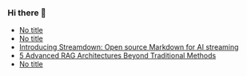 ### Hi there 👋
<!-- daily.dev BOOKMARKS:START -->
- [No title](https://app.daily.dev/posts/DLYln4USL?utm_source=rss&utm_medium=bookmarks&utm_campaign=mBzS9yGu2kYgKY4tuhxYN)
- [No title](https://app.daily.dev/posts/lF8lZNZ31?utm_source=rss&utm_medium=bookmarks&utm_campaign=mBzS9yGu2kYgKY4tuhxYN)
- [Introducing Streamdown: Open source Markdown for AI streaming](https://app.daily.dev/posts/yqLAhno8n?utm_source=rss&utm_medium=bookmarks&utm_campaign=mBzS9yGu2kYgKY4tuhxYN)
- [5 Advanced RAG Architectures Beyond Traditional Methods](https://app.daily.dev/posts/bUIU2qXno?utm_source=rss&utm_medium=bookmarks&utm_campaign=mBzS9yGu2kYgKY4tuhxYN)
- [No title](https://app.daily.dev/posts/UAyJDPGYg?utm_source=rss&utm_medium=bookmarks&utm_campaign=mBzS9yGu2kYgKY4tuhxYN)
<!-- daily.dev BOOKMARKS:END -->
<!--
**nirmal-patel-s/nirmal-patel-s** is a ✨ _special_ ✨ repository because its `README.md` (this file) appears on your GitHub profile.

Here are some ideas to get you started:

- 🔭 I’m currently working on ...
- 🌱 I’m currently learning ...
- 👯 I’m looking to collaborate on ...
- 🤔 I’m looking for help with ...
- 💬 Ask me about ...
- 📫 How to reach me: ...
- 😄 Pronouns: ...
- ⚡ Fun fact: ...
-->

